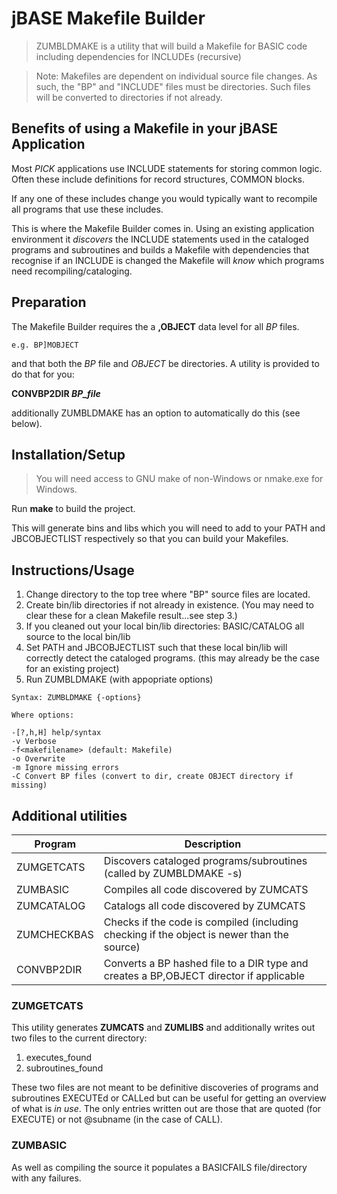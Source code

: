 # jBASE Makefile Builder

> ZUMBLDMAKE is a utility that will build a Makefile
> for BASIC code including dependencies for INCLUDEs (recursive)

> Note: Makefiles are dependent on individual source file
> changes. As such, the "BP" and "INCLUDE" files must be
> directories. Such files will be converted to directories if
> not already.

## Benefits of using a Makefile in your jBASE Application
Most *PICK* applications use INCLUDE statements for storing common logic. 
Often these include definitions for record structures, COMMON blocks.

If any one of these includes change you would typically want to recompile all programs that use these includes.

This is where the Makefile Builder comes in. Using an existing application environment it *discovers* the INCLUDE statements used in the cataloged programs and subroutines and builds a Makefile with dependencies that recognise if an INCLUDE is changed the Makefile will *know* which programs need recompiling/cataloging.

## Preparation
The Makefile Builder requires the a **,OBJECT** data level for all *BP* files.
```
e.g. BP]MOBJECT
```
and that both the *BP* file and *OBJECT* be directories.
A utility is provided to do that for you:

**CONVBP2DIR *BP_file***

additionally ZUMBLDMAKE has an option to automatically do this (see below).

## Installation/Setup
>You will need access to GNU make of non-Windows or nmake.exe for Windows.

Run **make** to build the project.

This will generate bins and libs which you will need to add to your
PATH and JBCOBJECTLIST respectively so that you can build your Makefiles.

## Instructions/Usage

1. Change directory to the top tree where "BP" source files are located.
2. Create bin/lib directories if not already in existence.
(You may need to clear these for a clean Makefile result...see step 3.)
3. If you cleaned out your local bin/lib directories: BASIC/CATALOG all source to the local bin/lib
4. Set PATH and JBCOBJECTLIST such that these local bin/lib will
correctly detect the cataloged programs. (this may already be the case for an existing project)
5. Run ZUMBLDMAKE (with appopriate options)

```
Syntax: ZUMBLDMAKE {-options}

Where options:

-[?,h,H] help/syntax
-v Verbose
-f<makefilename> (default: Makefile)
-o Overwrite
-m Ignore missing errors
-C Convert BP files (convert to dir, create OBJECT directory if missing)
```

## Additional utilities
| Program | Description |
|---------|-------------|
| ZUMGETCATS | Discovers cataloged programs/subroutines (called by ZUMBLDMAKE -s) |
| ZUMBASIC | Compiles all code discovered by ZUMCATS |
| ZUMCATALOG | Catalogs all code discovered by ZUMCATS |
| ZUMCHECKBAS | Checks if the code is compiled (including checking if the object is newer than the source) |
| CONVBP2DIR | Converts a BP hashed file to a DIR type and creates a BP,OBJECT director if applicable |

### ZUMGETCATS
This utility generates **ZUMCATS** and **ZUMLIBS** and additionally writes out two files to the current directory:

1. executes_found
2. subroutines_found

These two files are not meant to be definitive discoveries of programs and subroutines EXECUTEd or CALLed but can be useful for getting an overview of what is *in use*. The only entries written out are those that are quoted (for EXECUTE) or not @subname (in the case of CALL).

### ZUMBASIC
As well as compiling the source it populates a BASICFAILS file/directory with any failures.
